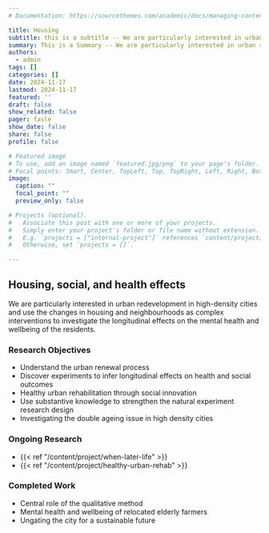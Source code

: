 ```yaml
---
# Documentation: https://sourcethemes.com/academic/docs/managing-content/

title: Housing
subtitle: this is a subtitle -- We are particularly interested in urban redevelopment in high-density cities and use the changes in housing and neighbourhoods as complex interventions to investigate the longitudinal effects on the mental health and wellbeing of the residents.
summary: This is a Summary -- We are particularly interested in urban redevelopment in high-density cities and use the changes in housing and neighbourhoods as complex interventions to investigate the longitudinal effects on the mental health and wellbeing of the residents.
authors: 
  - admin
tags: []
categories: []
date: 2024-11-17
lastmod: 2024-11-17
featured: ''
draft: false
show_related: false
pager: fasle
show_date: false
share: false
profile: false

# Featured image
# To use, add an image named `featured.jpg/png` to your page's folder.
# Focal points: Smart, Center, TopLeft, Top, TopRight, Left, Right, BottomLeft, Bottom, BottomRight.
image:
  caption: ""
  focal_point: ""
  preview_only: false

# Projects (optional).
#   Associate this post with one or more of your projects.
#   Simply enter your project's folder or file name without extension.
#   E.g. `projects = ["internal-project"]` references `content/project/deep-learning/index.md`.
#   Otherwise, set `projects = []`.

---
```



## Housing, social, and health effects

We are particularly interested in urban redevelopment in high-density cities and use the changes in housing and neighbourhoods as complex interventions to investigate the longitudinal effects on the mental health and wellbeing of the residents.

### Research Objectives

- Understand the urban renewal process 
- Discover experiments to infer longitudinal effects on health and social outcomes
- Healthy urban rehabilitation through social innovation
- Use substantive knowledge to strengthen the natural experiment research design
- Investigating the double ageing issue in high density cities

[//]: # ([![The template is mobile first with a responsive design to ensure that your site looks stunning on every device.]&#40;https://raw.githubusercontent.com/wowchemy/wowchemy-hugo-modules/main/starters/academic/preview.png&#41;]&#40;https://hugoblox.com&#41;)

### Ongoing Research
- {{< ref "/content/project/when-later-life" >}}
- {{< ref "/content/project/healthy-urban-rehab" >}}

### Completed Work
- Central role of the qualitative method
- Mental health and wellbeing of relocated elderly farmers
- Ungating the city for a sustainable future